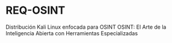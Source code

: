 # REQ-OSINT
Distribución Kali Linux enfocada para OSINT
OSINT: El Arte de la Inteligencia Abierta con Herramientas Especializadas
